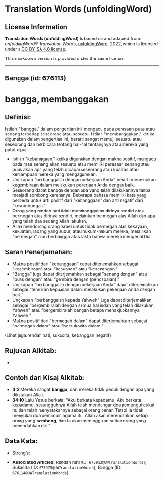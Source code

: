 # Translation Words (unfoldingWord)

## License Information

**Translation Words (unfoldingWord)** is based on and adapted from: _unfoldingWord® Translation Words_, [unfoldingWord](https://unfoldingword.org/utw), 2022, which is licensed under a [CC BY-SA 4.0 license](https://creativecommons.org/licenses/by-sa/4.0/legalcode.en).

This markdown version is provided under the same license.



--------------------------------

## Bangga (id: 676113)

bangga, membanggakan
====================

Definisi:
---------

Istilah " bangga," dalam pengertian ini, mengacu pada perasaan puas atau senang terhadap seseorang atau sesuatu. Istilah "membanggakan," ketika digunakan dalam pengertian ini, berarti sangat memuji sesuatu atau seseorang dan berbicara tentang hal\-hal tentangnya atau mereka yang patut dipuji.

* Istilah "kebanggaan," ketika digunakan dengan makna positif, mengacu pada rasa senang akan sesuatu atau memiliki perasaan senang atau puas akan apa yang telah dicapai seseorang atau kualitas atau kemampuan mereka yang mengagumkan.
* Ungkapan "berbanggalah dengan pekerjaan Anda" berarti menemukan kegembiraan dalam melakukan pekerjaan Anda dengan baik.
* Seseorang dapat bangga dengan apa yang telah dilakukannya tanpa menjadi sombong karenanya. Beberapa bahasa memiliki kata yang berbeda untuk arti positif dari "kebanggaan" dan arti negatif dari "kesombongan."
* Orang yang rendah hati tidak membanggakan dirinya sendiri atau bermegah atas dirinya sendiri, melainkan bermegah atas Allah dan apa yang telah dan sedang Allah lakukan.
* Allah mendorong orang Israel untuk tidak bermegah atas kekayaan, kekuatan, ladang yang subur, atau hukum\-hukum mereka, melainkan "bermegah" atau berbangga atas fakta bahwa mereka mengenal Dia.

Saran Penerjemahan:
-------------------

* Makna positif dari "kebanggaan" dapat diterjemahkan sebagai "kegembiraan" atau "kepuasan" atau "kesenangan."
* "Bangga" juga dapat diterjemahkan sebagai "senang dengan" atau "puas dengan" atau "gembira dengan (pencapaian)."
* Ungkapan "berbanggalah dengan pekerjaan Anda" dapat diterjemahkan sebagai "temukan kepuasan dalam melakukan pekerjaan Anda dengan baik."
* Ungkapan "berbanggalah kepada Yahweh" juga dapat diterjemahkan sebagai "bergembiralah dengan semua hal indah yang telah dilakukan Yahweh" atau "bergembiralah dengan betapa menakjubkannya Yahweh."
* Makna positif dari "bermegah dalam" dapat diterjemahkan sebagai "bermegah dalam" atau "bersukacita dalam."

(Lihat juga:rendah hati, sukacita, kebanggan negatif)

Rujukan Alkitab:
----------------

* 

Contoh dari Kisaj Alkitab:
--------------------------

* **4:2** Mereka sangat **bangga**, dan mereka tidak peduli dengan apa yang dikatakan Allah.
* **34:10** Lalu Yesus berkata, "Aku berkata kepadamu, Aku berkata kepadamu, sesungguhnya Allah telah mendengar doa pemungut cukai itu dan telah menyatakannya sebagai orang benar. Tetapi Ia tidak menyukai doa pemimpin agama itu. Allah akan merendahkan setiap orang yang **sombong**, dan Ia akan meninggikan setiap orang yang merendahkan diri."

Data Kata:
----------

* Strong’s:

* **Associated Articles:** Rendah hati (ID: `675912@UWTranslationWords`); Sukacita (ID: `675975@UWTranslationWords`); Bangga (ID: `676114@UWTranslationWords`)

